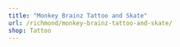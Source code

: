 ```yaml
---
title: "Monkey Brainz Tattoo and Skate"
url: /richmond/monkey-brainz-tattoo-and-skate/
shop: Tattoo
---
```

